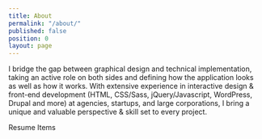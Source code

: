 ```yaml
---
title: About
permalink: "/about/"
published: false
position: 0
layout: page
---
```


I bridge the gap between graphical design and technical implementation, taking an active role on both sides and defining how the application looks as well as how it works. With extensive experience in interactive design & front-end development (HTML, CSS/Sass, jQuery/Javascript, WordPress, Drupal and more) at agencies, startups, and large corporations, I bring a unique and valuable perspective & skill set to every project.

Resume Items
